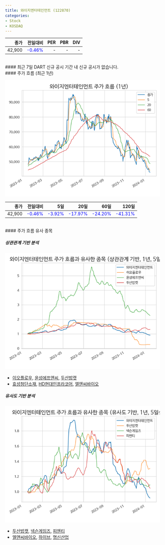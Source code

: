 ```yaml
---
title: 와이지엔터테인먼트 (122870)
categories:
- Stock
- KOSDAQ
---
```


|**종가**|**전일대비**|**PER**|**PBR**|**DIV**|
|---:|-------:|--:|--:|--:|
|42,900|<span style="color: blue">-0.46%</span>|-|-|-|

<!-- more -->

<br>
#### 최근 7일 DART 신규 공시
기간 내 신규 공시가 없습니다.

<br>
#### 주가 흐름 (최근 1년)

![122870](/assets/images/stock/122870.png)

|**종가**|**전일대비**|**5일**|**20일**|**60일**|**120일**|
|---:|-------:|--:|---:|---:|----:|
|42,900|<span style="color: blue">-0.46%</span>|<span style="color: blue">-3.92%</span>|<span style="color: blue">-17.97%</span>|<span style="color: blue">-24.20%</span>|<span style="color: blue">-41.31%</span>|

<br>
#### 주가 흐름 유사 종목

##### 상관관계 기반 분석

![122870](/assets/images/stock/122870_corr.png)
- [이오플로우](/294090/), [윤성에프앤씨](/372170/), [두산밥캣](/241560/)
- [효성첨단소재](/298050/), [HD현대인프라코어](/042670/), [엘앤씨바이오](/290650/)

##### 유사도 기반 분석

![122870](/assets/images/stock/122870_sim.png)
- [두산밥캣](/241560/), [넥슨게임즈](/225570/), [피엔티](/137400/)
- [엘앤씨바이오](/290650/), [하이브](/352820/), [명신산업](/009900/)